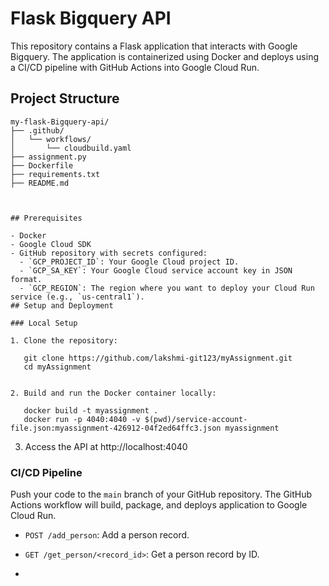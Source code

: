 
# Flask Bigquery API

This repository contains a Flask application that interacts with Google Bigquery. The application is containerized using Docker and deploys using a CI/CD pipeline with GitHub Actions into Google Cloud Run.

## Project Structure

```
my-flask-Bigquery-api/
├── .github/
│   └── workflows/
│       └── cloudbuild.yaml
├── assignment.py
├── Dockerfile
├── requirements.txt
├── README.md



## Prerequisites

- Docker
- Google Cloud SDK
- GitHub repository with secrets configured:
  - `GCP_PROJECT_ID`: Your Google Cloud project ID.
  - `GCP_SA_KEY`: Your Google Cloud service account key in JSON format.
  - `GCP_REGION`: The region where you want to deploy your Cloud Run service (e.g., `us-central1`).
## Setup and Deployment

### Local Setup

1. Clone the repository:

   git clone https://github.com/lakshmi-git123/myAssignment.git
   cd myAssignment


2. Build and run the Docker container locally:

   docker build -t myassignment .
   docker run -p 4040:4040 -v $(pwd)/service-account-file.json:myassignment-426912-04f2ed64ffc3.json myassignment
   ```

3. Access the API at http://localhost:4040

### CI/CD Pipeline

 Push your code to the `main` branch of your GitHub repository. The GitHub Actions workflow will build, package, and deploys application to Google Cloud Run.



- `POST /add_person`: Add a person record.
- `GET /get_person/<record_id>`: Get a person record by ID.

- 



